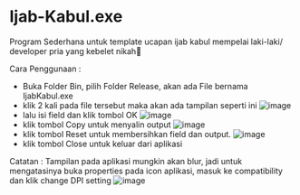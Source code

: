 # Ijab-Kabul.exe
Program Sederhana untuk template ucapan ijab kabul mempelai laki-laki/ developer pria yang kebelet nikah🗿

Cara Penggunaan :
- Buka Folder Bin, pilih Folder Release, akan ada File bernama IjabKabul.exe
- klik 2 kali pada file tersebut maka akan ada tampilan seperti ini
  ![image](https://github.com/user-attachments/assets/19d300ca-1aae-4c1f-b04e-9bcd24a44d0a)
- lalu isi field dan klik tombol OK
  ![image](https://github.com/user-attachments/assets/8981a61e-a942-4d47-813c-86dc9a8c5596)
- klik tombol Copy untuk menyalin output 
  ![image](https://github.com/user-attachments/assets/b60d0d16-d472-416d-8401-922badb5bd73)
- klik tombol Reset untuk membersihkan field dan output.
  ![image](https://github.com/user-attachments/assets/f7b5af70-e61f-4453-8841-0cfbea8bb51b)
- klik tombol Close untuk keluar dari aplikasi


Catatan :
Tampilan pada aplikasi mungkin akan blur, jadi untuk mengatasinya buka properties pada icon aplikasi, masuk ke compatibility dan klik change DPI setting
![image](https://github.com/user-attachments/assets/a41e9e1e-68e1-483e-ac94-1d34dff4bad6)





